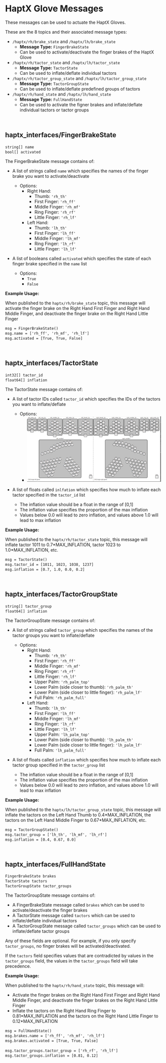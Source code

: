 # HaptX Glove Messages

These messages can be used to actuate the HaptX Gloves.

These are the 8 topics and their associated message types:
- `/haptx/rh/brake_state` and `/haptx/lh/brake_state`
    - __Message Type:__ `FingerBrakeState`
    - Can be used to activate/deactivate the finger brakes of the HaptX Glove
- `/haptx/rh/tactor_state` and `/haptx/lh/tactor_state`
    - __Message Type:__ `TactorState`
    - Can be used to inflate/deflate individual tactors
- `/haptx/rh/tactor_group_state` and `/haptx/lh/tactor_group_state`
    - __Message Type:__ `TactorGroupState`
    - Can be used to inflate/deflate predefined groups of tactors
- `/haptx/rh/hand_state` and `/haptx/lh/hand_state`
    - __Message Type:__ `FullHandState`
    - Can be used to activate the figner brakes and inflate/deflate individual tactors or tactor groups

<br>

## haptx_interfaces/FingerBrakeState
```
string[] name
bool[] activated
```


The FingerBrakeState message contains of:
- A list of strings called `name` which specifies the names of the finger brake you want to activate/deactivate
    - Options:
        - Right Hand:
            - Thumb: `'rh_th'`
            - First Finger: `'rh_ff'`
            - Middle Finger: `'rh_mf'`
            - Ring Finger: `'rh_rf'`
            - Little Finger: `'rh_lf'`
        - Left Hand:
            - Thumb: `'lh_th'`
            - First Finger: `'lh_ff'`
            - Middle Finger: `'lh_mf'`
            - Ring Finger: `'lh_rf'`
            - Little Finger: `'lh_lf'`

- A list of booleans called `activated` which specifies the state of each finger brake specified in the `name` list
    - Options:
        - `True`
        - `False`


__Example Usage:__

When published to the `haptx/rh/brake_state` topic, this message will activate the finger brake on the Right Hand First Finger and Right Hand Middle Finger, and deactivate the finger brake on the Right Hand Little Finger
```
msg = FingerBrakeState()
msg.name = ['rh_ff', 'rh_mf', 'rh_lf']
msg.activated = [True, True, False]
```

<br>

## haptx_interfaces/TactorState
```
int32[] tactor_id
float64[] inflation
```


The TactorState message contains of:
- A list of tactor IDs called `tactor_id` which specifies the IDs of the tactors you want to inflate/deflate
    - Options:
        - ![tactors](./images/tactors.png)

- A list of floats called `inlfation` which specifies how much to inflate each tactor specified in the `tactor_id` list
    - The inflation value should be a float in the range of [0,1]
    - The inflation value specifies the proportion of the max inflation
    - Values below 0.0 will lead to zero inflation, and values above 1.0 will lead to max inflation


__Example Usage:__

When published to the `haptx/rh/tactor_state` topic, this message will inflate tactor 1011 to 0.7\*MAX_INFLATION, tactor 1023 to 1.0\*MAX_INFLATION, etc.
```
msg = TactorState()
msg.tactor_id = [1011, 1023, 1038, 1237]
msg.inflation = [0.7, 1.0, 0.0, 0.2]
```

<br>

## haptx_interfaces/TactorGroupState
```
string[] tactor_group
float64[] inflation
```


The TactorGroupState message contains of:
- A list of strings called `tactor_group` which specifies the names of the tactor groups you want to inflate/deflate
    - Options:
        - Right Hand:
            - Thumb: `'rh_th'`
            - First Finger: `'rh_ff'`
            - Middle Finger: `'rh_mf'`
            - Ring Finger: `'rh_rf'`
            - Little Finger: `'rh_lf'`
            - Upper Palm: `'rh_palm_top'`
            - Lower Palm (side closer to thumb): `'rh_palm_th'`
            - Lower Palm (side closer to little finger): `'rh_palm_lf'`
            - Full Palm: `'rh_palm_full'`
        - Left Hand:
            - Thumb: `'lh_th'`
            - First Finger: `'lh_ff'`
            - Middle Finger: `'lh_mf'`
            - Ring Finger: `'lh_rf'`
            - Little Finger: `'lh_lf'`
            - Upper Palm: `'lh_palm_top'`
            - Lower Palm (side closer to thumb): `'lh_palm_th'`
            - Lower Palm (side closer to little finger): `'lh_palm_lf'`
            - Full Palm: `'lh_palm_full'`

- A list of floats called `inflation` which specifies how much to inflate each tactor group specified in the `tactor_group` list
    - The inflation value should be a float in the range of [0,1]
    - The inflation value specifies the proportion of the max inflation
    - Values below 0.0 will lead to zero inflation, and values above 1.0 will lead to max inflation


__Example Usage:__

When published to the `haptx/lh/tactor_group_state` topic, this message will inflate the tactors on the Left Hand Thumb to 0.4\*MAX_INFLATION, the tactors on the Left Hand Middle Finger to 0.67\*MAX_INFLATION, etc.
```
msg = TactorGroupState()
msg.tactor_group = ['lh_th', 'lh_mf', 'lh_rf']
msg.inflation = [0.4, 0.67, 0.0]
```

<br>

## haptx_interfaces/FullHandState
```
FingerBrakeState brakes
TactorState tactors
TactorGroupState tactor_groups
```


The TactorGroupState message contains of:
- A FingerBrakeState message called `brakes` which can be used to activate/deactivate the finger brakes
- A TactorState message called `tactors` which can be used to inflate/deflate individual tactors
- A TactorGroupState message called `tactor_groups` which can be used to inflate/deflate tactor groups


Any of these fields are optional. For example, if you only specify `tactor_groups`, no finger brakes will be activated/deactivated.

If the `tactors` field specifies values that are contradicted by values in the `tactor_groups` field, the values in the `tactor_groups` field will take precedence.


__Example Usage:__

When published to the `haptx/rh/hand_state` topic, this message will:
- Activate the finger brakes on the Right Hand First Finger and Right Hand Middle Finger, and deactivate the finger brakes on the Right Hand Little Finger
- Inflate the tactors on the Right Hand Ring Finger to 0.81\*MAX_INFLATION and the tactors on the Right Hand Little Finger to 0.12\*MAX_INFLATION
```
msg = FullHandState()
msg.brakes.name = ['rh_ff', 'rh_mf', 'rh_lf']
msg.brakes.activated = [True, True, False]

msg.tactor_groups.tactor_group = ['rh_rf', 'rh_lf']
msg.tactor_groups.inflation = [0.81, 0.12]
```